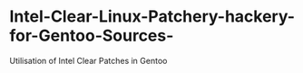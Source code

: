 # Intel-Clear-Linux-Patchery-hackery-for-Gentoo-Sources-
Utilisation of Intel Clear Patches in Gentoo
